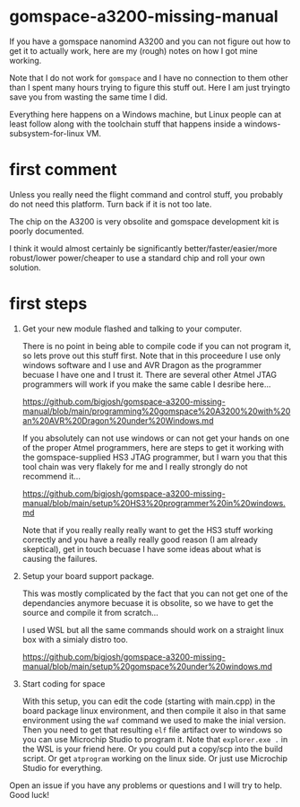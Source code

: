 # gomspace-a3200-missing-manual

If you have a gomspace nanomind A3200 and you can not figure out how to get it to actually work, here are my (rough) notes on how I 
got mine working. 

Note that I do not work for `gomspace` and I have no connection to them other than I spent many hours trying to figure this stuff out. Here I am just tryingto save you from wasting the same time I did. 

Everything here happens on a Windows machine, but Linux people can at least follow along with the toolchain stuff that happens inside a windows-subsystem-for-linux VM. 

# first comment

Unless you really need the flight command and control stuff, you probably do not need this platform. Turn back if it is not too late. 

The chip on the A3200 is very obsolite and gomspace development kit is poorly documented. 

I think it would almost certainly be significantly better/faster/easier/more robust/lower power/cheaper to use a standard chip and roll your own solution.

# first steps

1. Get your new module flashed and talking to your computer.

    There is no point in being able to compile code if you can not program it, so lets prove out this stuff first. Note that in this proceedure I use only windows software and I use
    and AVR Dragon as the programmer becuase I have one and I trust it. There are several other Atmel JTAG programmers will work if you make the same cable I desribe here...
   
    https://github.com/bigjosh/gomspace-a3200-missing-manual/blob/main/programming%20gomspace%20A3200%20with%20an%20AVR%20Dragon%20under%20Windows.md

    If you absolutely can not use windows or can not get your hands on one of the proper Atmel programmers, here are steps to get it working with the gomspace-supplied
    HS3 JTAG programmer, but I warn you that this tool chain was very flakely for me and I really strongly do not recommend it...

    https://github.com/bigjosh/gomspace-a3200-missing-manual/blob/main/setup%20HS3%20programmer%20in%20windows.md

    Note that if you really really really want to get the HS3 stuff working correctly and you have a really really good reason (I am already skeptical), get in touch becuase I
    have some ideas about what is causing the failures.     

2. Setup your board support package.

    This was mostly complicated by the fact that you can not get one of the dependancies anymore becuase it is obsolite, so we have to get the source and compile it from scratch...

    I used WSL but all the same commands should work on a straight linux box with a simialy distro too. 

    https://github.com/bigjosh/gomspace-a3200-missing-manual/blob/main/setup%20gomspace%20under%20windows.md

3. Start coding for space

    With this setup, you can edit the code (starting with main.cpp) in the board package linux environment, and then compile it also in that same environment using the `waf` command we
    used to make the inial version. Then you need to get that resulting `elf` file artifact over to windows so you can use Microchip Studio to program it. Note that `explorer.exe .` in
    the WSL is your friend here. Or you could put a copy/scp into the build script. Or get `atprogram` working on the linux side. Or just use Microchip Studio for everything. 

Open an issue if you have any problems or questions and I will try to help. Good luck!
